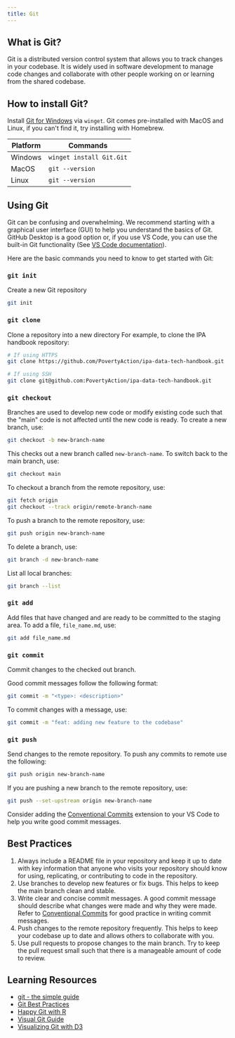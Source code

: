 ```yaml
---
title: Git
---
```


## What is Git?

Git is a distributed version control system that allows you to track changes in your
codebase. It is widely used in software development to manage code changes and
collaborate with other people working on or learning from the shared codebase.

## How to install Git?

Install [Git for Windows](https://gitforwindows.org/) via `winget`. Git comes
pre-installed with MacOS and Linux, if you can't find it, try installing with Homebrew.

| Platform | Commands                 |
| -------- | ------------------------ |
| Windows  | `winget install Git.Git` |
| MacOS    | `git --version`          |
| Linux    | `git --version`          |

## Using Git

Git can be confusing and overwhelming. We recommend starting with a graphical user
interface (GUI) to help you understand the basics of Git. GitHub Desktop is a good
option or, if you use VS Code, you can use the built-in Git functionality (See
[VS Code documentation](https://code.visualstudio.com/docs/sourcecontrol/intro-to-git)).

Here are the basic commands you need to know to get started with Git:

### `git init`

Create a new Git repository

```bash
git init
```

### `git clone`

Clone a repository into a new directory For example, to clone the IPA handbook
repository:

```bash
# If using HTTPS
git clone https://github.com/PovertyAction/ipa-data-tech-handbook.git

# If using SSH
git clone git@github.com:PovertyAction/ipa-data-tech-handbook.git
```

### `git checkout`

Branches are used to develop new code or modify existing code such that the "main" code
is not affected until the new code is ready. To create a new branch, use:

```bash
git checkout -b new-branch-name
```

This checks out a new branch called `new-branch-name`. To switch back to the main
branch, use:

```bash
git checkout main
```

To checkout a branch from the remote repository, use:

```bash
git fetch origin
git checkout --track origin/remote-branch-name
```

To push a branch to the remote repository, use:

```bash
git push origin new-branch-name
```

To delete a branch, use:

```bash
git branch -d new-branch-name
```

List all local branches:

```bash
git branch --list
```

### `git add`

Add files that have changed and are ready to be committed to the staging area. To add a
file, `file_name.md`, use:

```bash
git add file_name.md
```

### `git commit`

Commit changes to the checked out branch.

Good commit messages follow the following format:

```bash
git commit -m "<type>: <description>"
```

To commit changes with a message, use:

```bash
git commit -m "feat: adding new feature to the codebase"
```

### `git push`

Send changes to the remote repository. To push any commits to remote use the following:

```bash
git push origin new-branch-name
```

If you are pushing a new branch to the remote repository, use:

```bash
git push --set-upstream origin new-branch-name
```

Consider adding the
[Conventional Commits](https://marketplace.visualstudio.com/items?itemName=vivaxy.vscode-conventional-commits)
extension to your VS Code to help you write good commit messages.

## Best Practices

1. Always include a README file in your repository and keep it up to date with key
   information that anyone who visits your repository should know for using,
   replicating, or contributing to code in the repository.
1. Use branches to develop new features or fix bugs. This helps to keep the main branch
   clean and stable.
1. Write clear and concise commit messages. A good commit message should describe what
   changes were made and why they were made. Refer to
   [Conventional Commits](https://www.conventionalcommits.org/en/v1.0.0/#summary) for
   good practice in writing commit messages.
1. Push changes to the remote repository frequently. This helps to keep your codebase up
   to date and allows others to collaborate with you.
1. Use pull requests to propose changes to the main branch. Try to keep the pull request
   small such that there is a manageable amount of code to review.

## Learning Resources

- [git - the simple guide](https://rogerdudler.github.io/git-guide/)
- [Git Best Practices](https://sethrobertson.github.io/GitBestPractices/)
- [Happy Git with R](https://rogerdudler.github.io/git-guide/)
- [Visual Git Guide](https://marklodato.github.io/visual-git-guide/index-en.html)
- [Visualizing Git with D3](https://onlywei.github.io/explain-git-with-d3/)
